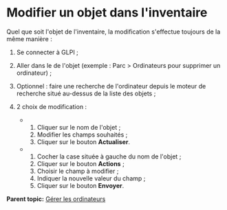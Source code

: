 Modifier un objet dans l'inventaire
===================================

Quel que soit l'objet de l'inventaire, la modification s'effectue toujours de la même manière :

1.  Se connecter à GLPI ;

2.  Aller dans le de l'objet (exemple : Parc > Ordinateurs pour supprimer un ordinateur) ;

3.  Optionnel : faire une recherche de l'ordinateur depuis le moteur de recherche situé au-dessus de la liste des objets ;

4.  2 choix de modification :
    -   1.  Cliquer sur le nom de l'objet ;
        2.  Modifier les champs souhaités ;
        3.  Cliquer sur le bouton **Actualiser**.

    -   1.  Cocher la case située à gauche du nom de l'objet ;
        2.  Cliquer sur le bouton **Actions** ;
        3.  Choisir le champ à modifier ; 
        4.  Indiquer la nouvelle valeur du champ ;
        5.  Cliquer sur le bouton **Envoyer**.


**Parent topic:** [Gérer les ordinateurs](03_Module_Parc/04_Gérer_les_ordinateurs/01_Gérer_les_ordinateurs.md "Les ordinateurs se gèrent depuis le menu Parc > Ordinateurs")
